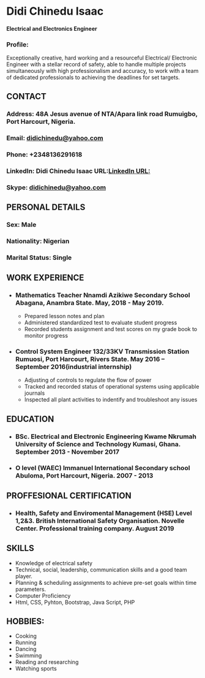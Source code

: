 # Didi Chinedu Isaac 
#### Electrical and Electronics Engineer

### Profile:
 Exceptionally creative, hard working and a resourceful Electrical/ Electronic Engineer with a stellar record of safety, able to handle multiple projects simultaneously with high professionalism and accuracy, to work with a team of dedicated professionals to achieving the deadlines for set targets.

## CONTACT

### Address: 48A Jesus avenue of NTA/Apara link road Rumuigbo, Port Harcourt, Nigeria.

### Email: didichinedu@yahoo.com

### Phone: +2348136291618

### LinkedIn: Didi Chinedu Isaac URL:[LinkedIn URL:](https://www.linkedin.com/in/didi-chinedu-isaac-b46136180)

### Skype: didichinedu@yahoo.com

## PERSONAL DETAILS 

### Sex: Male 

<!-- ### Date of birth: 8th May, 1995 -->

### Nationality: Nigerian 

### Marital Status: Single

## WORK EXPERIENCE

* ### Mathematics Teacher Nnamdi Azikiwe Secondary School Abagana, Anambra State. May, 2018 - May 2019. 
	* Prepared lesson notes and plan 
	* Administered standardized test to evaluate student progress 
	* Recorded students assignment and test scores on my grade book to monitor progress

* ### Control System Engineer 132/33KV Transmission Station Rumuosi, Port Harcourt, Rivers State. May 2016 – September 2016(industrial internship) 
	* Adjusting of controls to regulate the flow of power 
	* Tracked and recorded status of operational systems using applicable journals 
	* Inspected all plant activities to indentify and troubleshoot any issues

## EDUCATION 

* ### BSc. Electrical and Electronic Engineering Kwame Nkrumah University of Science and Technology Kumasi, Ghana. September 2013 - November 2017 

* ### O level (WAEC) Immanuel International Secondary school Abuloma, Port Harcourt, Nigeria. 2007 - 2013

## PROFFESIONAL CERTIFICATION 

* ### Health, Safety and Enviromental Management (HSE) Level 1,2&3\. British International Safety Organisation. Novelle Center. Professional training company. August 2019

## SKILLS 

* Knowledge of electrical safety 
* Technical, social, leadership, communication skills and a good team player. 
* Planning & scheduling assignments to achieve pre-set goals within time parameters. 
* Computer Proficiency 
* Html, CSS, Pyhton, Bootstrap, Java Script, PHP

## HOBBIES: 

* Cooking 
* Running 
* Dancing 
* Swimming 
* Reading and researching 
* Watching sports